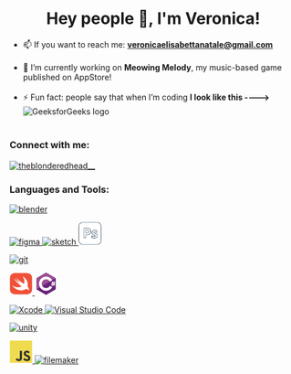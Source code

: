 <h1 align="center">Hey people 👋, I'm Veronica!</h1>

- 📫 If you want to reach me: **veronicaelisabettanatale@gmail.com**<br/><br/>
- 🔭 I’m currently working on **Meowing Melody**, my music-based game published on AppStore!<br/><br/>
- ⚡ Fun fact: people say that when I’m coding **I look like this ---->**
 <img src=
 "https://media.tenor.com/y2JXkY1pXkwAAAAM/cat-computer.gif" alt="GeeksforGeeks logo"
        align="center" style="width: 100px;"><br/><br/>


<h3 align="left">Connect with me:</h3>
<p align="left">
<a href="https://instagram.com/theblonderedhead__" target="blank"><img align="center" src="https://raw.githubusercontent.com/rahuldkjain/github-profile-readme-generator/master/src/images/icons/Social/instagram.svg" alt="theblonderedhead__" height="30" width="40" /></a>
</p>

<h3 align="left">Languages and Tools:</h3>
<p align="left"> 
 <a href="https://www.blender.org/" target="_blank" rel="noreferrer"> <img src="https://download.blender.org/branding/community/blender_community_badge_white.svg" alt="blender" width="40" height="40"/> </a> 

 <a href="https://www.figma.com/" target="_blank" rel="noreferrer"> <img src="https://www.vectorlogo.zone/logos/figma/figma-icon.svg" alt="figma" width="40" height="40"/> </a> 
 <a href="https://www.sketch.com/" target="_blank" rel="noreferrer"> <img src="https://www.vectorlogo.zone/logos/sketchapp/sketchapp-icon.svg" alt="sketch" width="40" height="40"/> </a> 
 <a href="https://www.photoshop.com/en" target="_blank" rel="noreferrer"> <img src="https://raw.githubusercontent.com/devicons/devicon/master/icons/photoshop/photoshop-line.svg" alt="photoshop" width="40" height="40"/> </a> 
 
 <a href="https://git-scm.com/" target="_blank" rel="noreferrer"> <img src="https://www.vectorlogo.zone/logos/git-scm/git-scm-icon.svg" alt="git" width="40" height="40"/> </a> 

 <a href="https://developer.apple.com/swift/" target="_blank" rel="noreferrer"> <img src="https://raw.githubusercontent.com/devicons/devicon/master/icons/swift/swift-original.svg" alt="swift" width="40" height="40"/> </a> 
 <a href="https://www.w3schools.com/cs/" target="_blank" rel="noreferrer"> <img src="https://raw.githubusercontent.com/devicons/devicon/master/icons/csharp/csharp-original.svg" alt="csharp" width="40" height="40"/> </a> 
 
 <a href="https://developer.apple.com/xcode/" target="_blank" rel="noreferrer"> <img src="https://developer.apple.com/assets/elements/icons/xcode-12/xcode-12-96x96_2x.png" alt="Xcode" width="40" height="40"/> </a> 
 <a href="https://code.visualstudio.com" target="_blank" rel="noreferrer"> <img src="https://code.visualstudio.com/assets/images/code-stable.png" alt="Visual Studio Code" width="40" height="40"/> </a> 

 <a href="https://unity.com/" target="_blank" rel="noreferrer"> <img src="https://www.vectorlogo.zone/logos/unity3d/unity3d-icon.svg" alt="unity" width="40" height="40"/> </a>

 <!-- JavaScript -->
 <a href="https://developer.mozilla.org/en-US/docs/Web/JavaScript" target="_blank" rel="noreferrer"> 
   <img src="https://raw.githubusercontent.com/devicons/devicon/master/icons/javascript/javascript-original.svg" alt="javascript" width="40" height="40"/> 
 </a>

 <!-- FileMaker -->
 <a href="https://www.claris.com/filemaker/" target="_blank" rel="noreferrer"> 
   <img src="https://canada1.discourse-cdn.com/flex030/uploads/fmsoup/original/2X/5/50be4b7f20a5eecaabb688ef5f20a8c701201763.jpeg" alt="filemaker" width="40" height="40"/> 
 </a>
</p>
